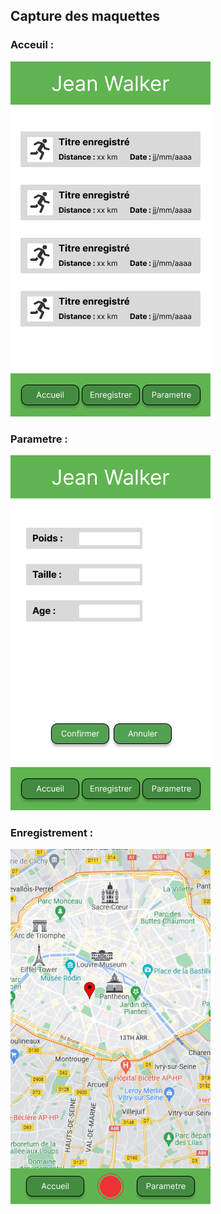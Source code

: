 ## Capture des maquettes

### Acceuil :

![maquette acceuil](https://github.com/cegepmatane/projet-mobile-2022-JeanWalker/blob/master/doc/maquette/maquette_JeanWalker_Accueil.png)

### Parametre :

![maquette acceuil](https://github.com/cegepmatane/projet-mobile-2022-JeanWalker/blob/master/doc/maquette/maquette_JeanWalker_Parametre.png)


### Enregistrement :

![maquette acceuil](https://github.com/cegepmatane/projet-mobile-2022-JeanWalker/blob/master/doc/maquette/maquette_JeanWalker_Enregistrement.png)
